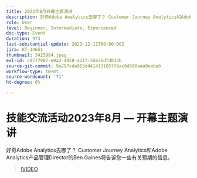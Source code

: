 ```yaml
---
title: 2023年8月开幕主题演讲
description: 好奇Adobe Analytics去哪了？ Customer Journey Analytics和Adobe Analytics产品管理Director的Ben Gaines将告诉您一些有关预期的信息。
role: User
level: Beginner, Intermediate, Experienced
doc-type: Event
duration: 973
last-substantial-update: 2023-12-11T00:00:00Z
jira: KT-14651
thumbnail: 3425984.jpeg
exl-id: c9777907-e0a2-4958-a217-3da36dfd034b
source-git-commit: 9a297cda953d4414131657f9ac84580aea0eabeb
workflow-type: tm+mt
source-wordcount: '71'
ht-degree: 0%

---
```


# 技能交流活动2023年8月 — 开幕主题演讲

好奇Adobe Analytics去哪了？ Customer Journey Analytics和Adobe Analytics产品管理Director的Ben Gaines将告诉您一些有关预期的信息。

>[!VIDEO](https://video.tv.adobe.com/v/3454426/?learn=on&captions=chi_hans)

